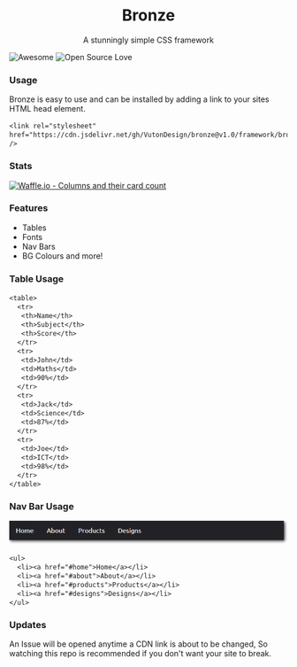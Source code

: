 <h1 align="center">Bronze</h1>
<p align="center"> A stunningly simple CSS framework </p>


![Awesome](https://cdn.rawgit.com/sindresorhus/awesome/d7305f38d29fed78fa85652e3a63e154dd8e8829/media/badge.svg) ![Open Source Love](https://badges.frapsoft.com/os/v2/open-source.svg?v=102) 

### Usage 
Bronze is easy to use and can be installed by adding a link to your sites HTML head element.
```
<link rel="stylesheet" href="https://cdn.jsdelivr.net/gh/VutonDesign/bronze@v1.0/framework/bronze.css" />
```
### Stats
[![Waffle.io - Columns and their card count](https://badge.waffle.io/VutonDesign/bronze.svg?columns=all)](http://waffle.io/VutonDesign/bronze)

### Features
- Tables 
- Fonts
- Nav Bars
- BG Colours
and more!

### Table Usage
```
<table>
  <tr>
   <th>Name</th>
   <th>Subject</th>
   <th>Score</th>
  </tr>
  <tr>
   <td>John</td>
   <td>Maths</td>
   <td>90%</td>
  </tr>
  <tr>
   <td>Jack</td>
   <td>Science</td>
   <td>87%</td>
  </tr>
  <tr>
   <td>Joe</td>
   <td>ICT</td>
   <td>98%</td>
  </tr>
</table>
```
### Nav Bar Usage
![bronze-navbar](./images/header.png)

```
<ul>
  <li><a href="#home">Home</a></li>
  <li><a href="#about">About</a></li>
  <li><a href="#products">Products</a></li>
  <li><a href="#designs">Designs</a></li>
</ul>
```

### Updates
An Issue will be opened anytime a CDN link is about to be changed, So watching this repo is recommended if you don't want your site 
to break.

